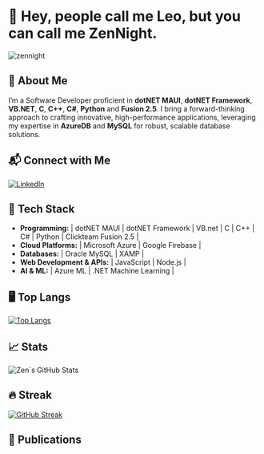 # 👋 Hey, people call me Leo, but you can call me ZenNight.

<p align="left"> <img src="https://komarev.com/ghpvc/?username=zennight&label=Profile%20views&color=0e75b6&style=flat" alt="zennight" /> </p>

## 🚀 About Me
I’m a Software Developer proficient in **dotNET MAUI**, **dotNET Framework**, **VB.NET**, **C**, **C++**, **C#**, **Python** and **Fusion 2.5**. I bring a forward-thinking approach to crafting innovative, high-performance applications, leveraging my expertise in **AzureDB** and **MySQL** for robust, scalable database solutions.

## 📬 Connect with Me
[![LinkedIn](https://img.shields.io/badge/LinkedIn-LeonardoBarbieroReis-blue?logo=linkedin)](https://www.linkedin.com/in/reisbarbieroleonardo/)  

## 🔧 Tech Stack
- **Programming:** | dotNET MAUI | dotNET Framework | VB.net | C | C++ | C# | Python | Clickteam Fusion 2.5 |
- **Cloud Platforms:** | Microsoft Azure | Google Firebase | 
- **Databases:** | Oracle MySQL | XAMP | 
- **Web Development & APIs:** | JavaScript | Node.js | 
- **AI & ML:** | Azure ML | .NET Machine Learning |

## 🖥️ Top Langs
[![Top Langs](https://github-readme-stats.vercel.app/api/top-langs/?username=zennight)](https://github.com/anuraghazra/github-readme-stats)

## 📈 Stats
![Zen`s GitHub Stats](https://github-readme-stats.vercel.app/api?username=zennight&show_icons=true&theme=tokyonight)

## 🔥 Streak
[![GitHub Streak](https://github-readme-streak-stats.herokuapp.com?user=zennight&theme=tokyonight&short_numbers=true&mode=weekly)](https://git.io/streak-stats)

## 📢 Publications
